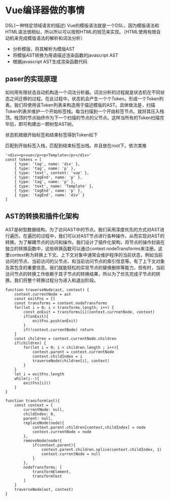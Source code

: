 # Vue编译器做的事情
DSL(一种特定领域语言的描述) Vue的模版语法就是一个DSL，因为模版语法和HTML语法很相似，所以所以可以按照HTML的规范来实现。（HTML使用有限自动机来完成模版语法的解析和词法分析）
* 分析模版，将其解析为模版AST
* 将模版AST转换为用语描述渲染函数的javascript AST
* 根据javascript AST生成渲染函数代码

## paser的实现原理
如何用有限状态自动机构造一个词法分析器。词法分析的过程就是状态机在不同状态之间迁移的过程。在此过程中，状态机会产生一个个Token。形成一个Token列表。我们将使用该Token列表来构造用于描述模版的AST。具体做法是，扫描Token列表并维护一个开始标签栈。每当扫描到一个开始标签节点。就将其压入栈顶。栈顶的节点始终作为下一个扫描的节点的父节点。这样当所有的Token扫描完毕后，即可构建出一颗树型AST树。

状态机根据开始标签和结束标签得到Token如下

匹配到开始标签入栈，匹配到结束标签出栈。并且放在root下。依次类推

```
'<div><p>vue</p><p>Template</p></div>'
const tokens = [
    { type: 'tag', name: 'div' },
    { type: 'tag', name: 'p' },
    { type: 'text', content: 'vue' },
    { type: 'tagEnd', name: 'p' },
    { type: 'tag', name: 'p' },
    { type: 'text', name: 'Template' },
    { type: 'tagEnd', name: 'p' },
    { type: 'tagEnd', name: 'div' }
]
```

## AST的转换和插件化架构
AST是树型数据结构，为了访问AST中的节点。我们采用深度优先的方式对AST进行遍历，在遍历的过程中，我们可以对AST节点进行各种操作，从而实现对AST的转换。为了解耦节点的访问和操作。我们设计了插件化架构，将节点的操作封装在独立的转换函数中，这些转换函数可以通过context.nodeTransforms来注册。这里context称为转换上下文。上下文对象中通常会维护程序的当前状态，例如当前访问的节点、当前访问的父节点、和当前访问节点的索引信息等。有了上下文对象及其包含的重要信息。我们就能轻松的实现节点的替换删除等能力，但有时，当前访问节点的转换工作依赖于其子节点的转换结果，所以为了优先完成子节点的转换。我们将整个转换过程分为进入和退出阶段。

```
function traverseNode(ast, context) {
    context.currentNode = ast
    const exitFns = []
    const transforms = context.nodeTransforms
    for(let i = 0; i < transforms.length; i++) {
        const onExit = transforms[i](context.currnetNode, context)
        if(onExit){
            exitFns.push(onExit)
        }
        if(!context.currentNode) return
    }
    const children = context.currentNode.children
    if(children) {
        for(let i = 0; i < children.length ; i++){
            context.parent = context.currentNode
            context.childIndex = i
            traverseNode(children[i], context)
        }
    }
    let i = exitFns.length
    while(i--){
        exitFns[i]()
    }
}
```

```
function transform(ast){
    const context = {
        currentNode: null,
        childIndex: 0,
        parent: null,
        replaceNode(node){
            context.parent.children[context,childIndex] = node
            context.currentNode = node
        },
        removeNode(node){
            if(context.parent){
                context.parent.children.splice(context.childIndex, 1)
                context.currentNode = null
            }
        },
        nodeTransforms: [
            transformElement,
            transformText
        ]
    }
    traverseNode(ast, context)
}
```